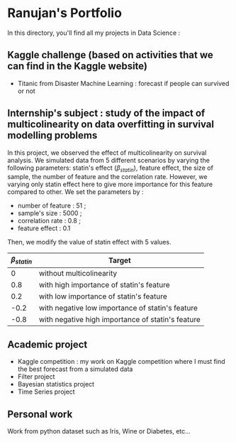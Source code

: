 # Ranujan's Portfolio

In this directory, you'll find all my projects in Data Science : 

## Kaggle challenge (based on activities that we can find in the Kaggle website)

- Titanic from Disaster Machine Learning : forecast if people can survived or not

## Internship's subject : study of the impact of multicolinearity on data overfitting in survival modelling problems

In this project, we observed the effect of multicolinearity on survival analysis. We simulated data from 5 different scenarios by varying the following parameters: statin's effect ($\beta_{statin}$), feature effect, the size of sample, the number of feature and the correlation rate. However, we varying only statin effect here to give more importance for this feature compared to other. 
We set the parameters by : 
 - number of feature : 51 ;
 - sample's size : 5000 ;
 - correlation rate : 0.8 ;
 - feature effect : 0.1

Then, we modify the value of statin effect with 5 values. 

| $\beta_{statin}$ | Target |
|--- |--- |
| 0 | without multicolinearity  |    
| 0.8 |  with high importance of statin's feature |    
| 0.2 |  with low importance of statin's feature  |  
| -0.2 |  with negative low importance of statin's feature  | 
| -0.8 | with negative high importance of statin's feature | 

## Academic project 

- Kaggle competition : my work on Kaggle competition where I must find the best forecast from a simulated data
- Filter project
- Bayesian statistics project
- Time Series project

## Personal work

Work from python dataset such as Iris, Wine or Diabetes, etc...
